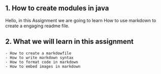 ## 1. How to create modules in java

Hello, in this Assignment we are going to learn How to  use markdown to create a engaging readme file.

## 2. What we will learn in this assignment
    - How to create a markdowfile
    - How to write markdown syntax
    - How to format code in markdown
    - How to embed images in markdown